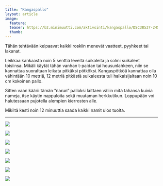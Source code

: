 ```yaml
---
title: "Kangaspallo"
layout: article
image:
  feature:
  teaser: https://b2.minimuutti.com/aktivointi/kangaspallo/DSC38537-245px.jpg
  thumb:
---
```


Tähän tehtävään kelpaavat kaikki roskiin menevät vaatteet, pyyhkeet tai lakanat.

Leikkaa kankaasta noin 5 senttiä leveitä suikaleita ja solmi suikaleet toisiinsa. Mikäli käytät tähän vanhan t-paidan tai housunlahkeen, niin se kannattaa suoraltaan leikata pitkäksi pötköksi. Kangaspötköä kannattaa olla vähintään 10 metriä, 12 metriä pitkästä suikaleesta tuli halkaisijaltaan noin 10 cm kokoinen pallo.

Sitten vaan käärii tämän ”narun” palloksi laittaen väliin mitä tahansa kuivia nameja, itse käytin nappuloita sekä muutaman herkkutikun. Loppupään voi halutessaan pujotella alempien kierrosten alle.

Mikiltä kesti noin 12 minuuttia saada kaikki namit ulos tuolta.

---

![](https://b2.minimuutti.com/aktivointi/kangaspallo/DSC38431-800px.jpg)

![](https://b2.minimuutti.com/aktivointi/kangaspallo/DSC38449-800px.jpg)

![](https://b2.minimuutti.com/aktivointi/kangaspallo/DSC38460-800px.jpg)

![](https://b2.minimuutti.com/aktivointi/kangaspallo/DSC38520-800px.jpg)

![](https://b2.minimuutti.com/aktivointi/kangaspallo/DSC38537-800px.jpg)

![](https://b2.minimuutti.com/aktivointi/kangaspallo/DSC38589-800px.jpg)

![](https://b2.minimuutti.com/aktivointi/kangaspallo/DSC38443-800px.jpg)
